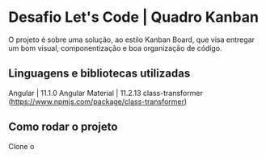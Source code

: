 # Desafio Let's Code | Quadro Kanban 

O projeto é sobre uma solução, ao estilo Kanban Board, que visa entregar um bom visual, componentização e boa organização de código.

## Linguagens e bibliotecas utilizadas
Angular | 11.1.0
Angular Material | 11.2.13
class-transformer (https://www.npmjs.com/package/class-transformer)

## Como rodar o projeto
Clone o 

